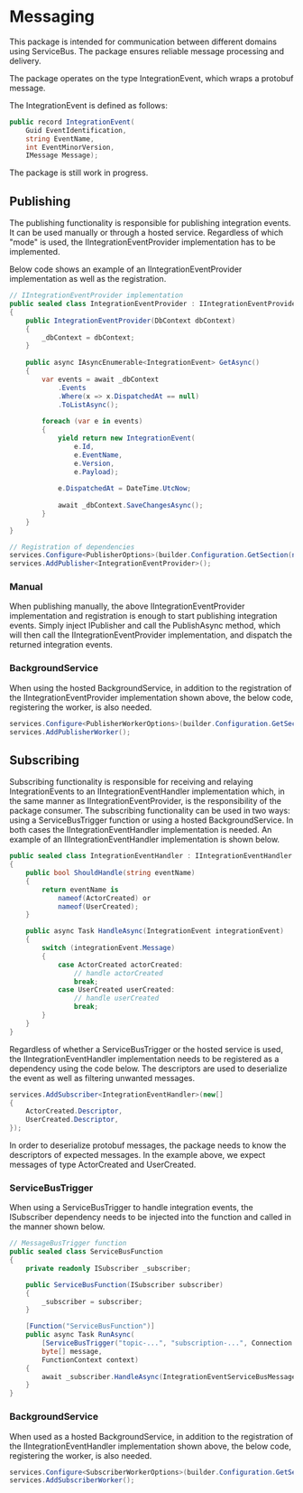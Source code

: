 # Messaging

This package is intended for communication between different domains using ServiceBus.
The package ensures reliable message processing and delivery.

The package operates on the type IntegrationEvent, which wraps a protobuf message.

The IntegrationEvent is defined as follows:

```csharp
public record IntegrationEvent(
    Guid EventIdentification,
    string EventName,
    int EventMinorVersion,
    IMessage Message);
```

The package is still work in progress.

## Publishing

The publishing functionality is responsible for publishing integration events. It can be used manually or through a hosted service.
Regardless of which "mode" is used, the IIntegrationEventProvider implementation has to be implemented.

Below code shows an example of an IIntegrationEventProvider implementation as well as the registration.

```csharp
// IIntegrationEventProvider implementation
public sealed class IntegrationEventProvider : IIntegrationEventProvider
{
    public IntegrationEventProvider(DbContext dbContext)
    {
        _dbContext = dbContext;
    }
    
    public async IAsyncEnumerable<IntegrationEvent> GetAsync()
    {
        var events = await _dbContext
            .Events
            .Where(x => x.DispatchedAt == null)
            .ToListAsync();
        
        foreach (var e in events)
        {
            yield return new IntegrationEvent(
                e.Id,
                e.EventName,
                e.Version,
                e.Payload);
            
            e.DispatchedAt = DateTime.UtcNow;
            
            await _dbContext.SaveChangesAsync();
        }
    }
}

// Registration of dependencies
services.Configure<PublisherOptions>(builder.Configuration.GetSection(nameof(PublisherOptions)));
services.AddPublisher<IntegrationEventProvider>();
```

### Manual

When publishing manually, the above IIntegrationEventProvider implementation and registration is enough to start publishing integration events.
Simply inject IPublisher and call the PublishAsync method, which will then call the IIntegrationEventProvider implementation, and dispatch the returned integration events.

### BackgroundService

When using the hosted BackgroundService, in addition to the registration of the IIntegrationEventProvider implementation shown above, the below code, registering the worker, is also needed.

```csharp
services.Configure<PublisherWorkerOptions>(builder.Configuration.GetSection(nameof(PublisherWorkerOptions)));
services.AddPublisherWorker();
```

## Subscribing

Subscribing functionality is responsible for receiving and relaying IntegrationEvents to an IIntegrationEventHandler implementation which, in the same manner as IIntegrationEventProvider, is the responsibility of the package consumer.
The subscribing functionality can be used in two ways: using a ServiceBusTrigger function or using a hosted BackgroundService.
In both cases the IIntegrationEventHandler implementation is needed. An example of an IIIntegrationEventHandler implementation is shown below.

```csharp
public sealed class IntegrationEventHandler : IIntegrationEventHandler
{
    public bool ShouldHandle(string eventName)
    {
        return eventName is
            nameof(ActorCreated) or
            nameof(UserCreated);
    }

    public async Task HandleAsync(IntegrationEvent integrationEvent)
    {
        switch (integrationEvent.Message)
        {
            case ActorCreated actorCreated:
                // handle actorCreated
                break;
            case UserCreated userCreated:
                // handle userCreated
                break;
        }
    }
}
```
Regardless of whether a ServiceBusTrigger or the hosted service is used, the IIntegrationEventHandler implementation needs to be registered as a dependency using the code below.
The descriptors are used to deserialize the event as well as filtering unwanted messages.

```csharp
services.AddSubscriber<IntegrationEventHandler>(new[]
{
    ActorCreated.Descriptor,
    UserCreated.Descriptor,
});
```

In order to deserialize protobuf messages, the package needs to know the descriptors of expected messages. In the example above, we expect messages of type ActorCreated and UserCreated.

### ServiceBusTrigger

When using a ServiceBusTrigger to handle integration events, the ISubscriber dependency needs to be injected into the function and called in the manner shown below.

```csharp
// MessageBusTrigger function
public sealed class ServiceBusFunction
{
    private readonly ISubscriber _subscriber;

    public ServiceBusFunction(ISubscriber subscriber)
    {
        _subscriber = subscriber;
    }

    [Function("ServiceBusFunction")]
    public async Task RunAsync(
        [ServiceBusTrigger("topic-...", "subscription-...", Connection = "ConnectionString")]
        byte[] message,
        FunctionContext context)
    {
        await _subscriber.HandleAsync(IntegrationEventServiceBusMessage.Create(message, context.BindingContext.BindingData!));
    }
}
```

### BackgroundService

When used as a hosted BackgroundService, in addition to the registration of the IIntegrationEventHandler implementation shown above, the below code, registering the worker, is also needed.

```csharp
services.Configure<SubscriberWorkerOptions>(builder.Configuration.GetSection(nameof(SubscriberWorkerOptions)));
services.AddSubscriberWorker();
```
